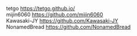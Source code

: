 tetgo https://tetgo.github.io/          
mijin6060 https://github.com/mijin6060        
Kawasaki-JY https://github.com/Kawasaki-JY              
NonamedBread https://github.com/NonamedBread             
